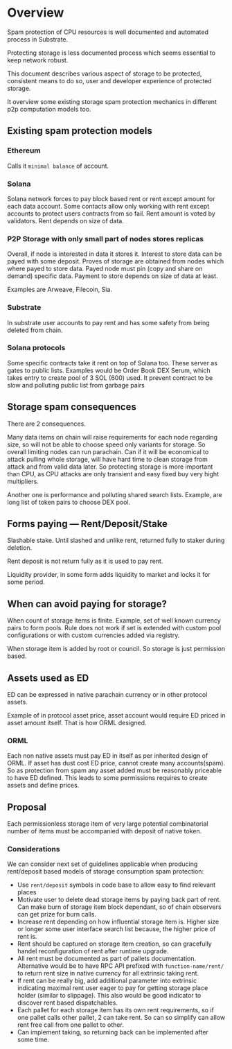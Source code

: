 # Overview

Spam protection of CPU resources is well documented and automated process in Substrate.

Protecting storage is less documented process which seems essential to keep network robust.

This document describes various aspect of storage to be protected, consistent means to do so, user and developer experience of protected storage. 

It overview some existing storage spam protection mechanics in different p2p computation models too.

## Existing spam protection models

### Ethereum

Calls it `minimal balance` of account.

### Solana

Solana network forces to pay block based rent or rent except amount for each data account. 
Some contacts allow only working with rent except accounts to protect users contracts from so fail.
Rent amount is voted by validators. Rent depends on size of data.

### P2P Storage with only small part of nodes stores replicas

Overall, if node is interested in data it stores it.
Interest to store data can be payed with some deposit.
Proves of storage are obtained from nodes which where payed to store data. 
Payed node must pin (copy and share on demand) specific data.
Payment to store depends on size of data at least.

Examples are Arweave, Filecoin, Sia.

### Substrate 

In substrate user accounts to pay rent and has some safety from being deleted from chain.

### Solana protocols

Some specific contracts take it rent on top of Solana too. 
These server as gates to public lists. 
Examples would be Order Book DEX Serum, which takes entry to create pool of 3 SOL (600) used.
It prevent contract to be slow and polluting public list from garbage pairs

## Storage spam consequences

There are 2 consequences.

Many data items on chain will raise requirements for each node regarding size, so will not be able to choose speed only variants for storage.
So overall limiting nodes can run parachain.
Can if it will be economical to attack pulling whole storage, will have hard time to clean storage from attack and from valid data later.
So protecting storage is more important than CPU, as CPU attacks are only transient and easy fixed buy very hight multipliers.

Another one is performance and polluting shared search lists. 
Example, are long list of token pairs to choose DEX pool.

## Forms paying ― Rent/Deposit/Stake

Slashable stake. Until slashed and unlike rent, returned fully to staker during deletion.

Rent deposit is not return fully as it is used to pay rent.

Liquidity provider, in some form adds liquidity to market and locks it for some period.

## When can avoid paying for storage?

When count of storage items is finite. 
Example, set of well known currency pairs to form pools.
Rule does not work if set is extended with custom pool configurations or with custom currencies added via registry.

When storage item is added by root or council.
So storage is just permission based.

## Assets used as ED

ED can be expressed in native parachain currency or in other protocol assets.

Example of in protocol asset price, asset account would require ED priced in asset amount itself. That is how ORML designed.

### ORML

Each non native assets must pay ED in itself as per inherited design of ORML.
If asset has dust cost ED price, cannot create many accounts(spam).
So as protection from spam any asset added must be reasonably priceable to have ED defined.
This leads to some permissions requires to create assets and define prices.

## Proposal

Each permissionless storage item of very large potential combinatorial number of items must be accompanied with deposit of native token.

### Considerations

We can consider next set of guidelines applicable when producing rent/deposit based models of storage consumption spam protection:

- Use `rent/deposit` symbols in code base to allow easy to find relevant places
- Motivate user to delete dead storage items by paying back part of rent. Can make burn of storage item block dependant, so of chain observers can get prize for burn calls.
- Increase rent depending on how influential storage item is. Higher size or longer some user interface search list because, the higher price of rent is.
- Rent should be captured on storage item creation, so can gracefully handel reconfiguration of rent after runtime upgrade.
- All rent must be documented as part of pallets documentation. Alternative would be to have RPC API prefixed with `function-name/rent/` to return rent size in native currency for all extrinsic taking rent.
- If rent can be really big, add additional parameter into extrinsic indicating maximal rent user eager to pay for getting storage place holder (similar to slippage). This also would be good indicator to discover rent based dispatchables.
- Each pallet for each storage item has its own rent requirements, so if one pallet calls other pallet, 2 can take rent. So can so simplify can allow rent free call from one pallet to other.
- Can implement taking, so returning back can be implemented after some time.